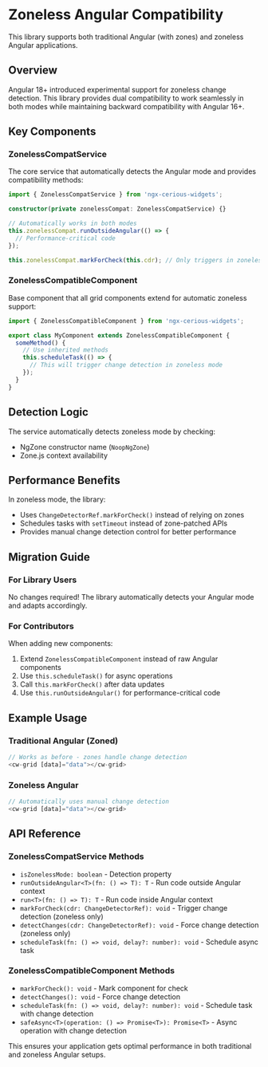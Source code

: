 # Zoneless Angular Compatibility

This library supports both traditional Angular (with zones) and zoneless Angular applications.

## Overview

Angular 18+ introduced experimental support for zoneless change detection. This library provides dual compatibility to work seamlessly in both modes while maintaining backward compatibility with Angular 16+.

## Key Components

### ZonelessCompatService

The core service that automatically detects the Angular mode and provides compatibility methods:

```typescript
import { ZonelessCompatService } from 'ngx-cerious-widgets';

constructor(private zonelessCompat: ZonelessCompatService) {}

// Automatically works in both modes
this.zonelessCompat.runOutsideAngular(() => {
  // Performance-critical code
});

this.zonelessCompat.markForCheck(this.cdr); // Only triggers in zoneless mode
```

### ZonelessCompatibleComponent

Base component that all grid components extend for automatic zoneless support:

```typescript
import { ZonelessCompatibleComponent } from 'ngx-cerious-widgets';

export class MyComponent extends ZonelessCompatibleComponent {
  someMethod() {
    // Use inherited methods
    this.scheduleTask(() => {
      // This will trigger change detection in zoneless mode
    });
  }
}
```

## Detection Logic

The service automatically detects zoneless mode by checking:
- NgZone constructor name (`NoopNgZone`)
- Zone.js context availability

## Performance Benefits

In zoneless mode, the library:
- Uses `ChangeDetectorRef.markForCheck()` instead of relying on zones
- Schedules tasks with `setTimeout` instead of zone-patched APIs
- Provides manual change detection control for better performance

## Migration Guide

### For Library Users

No changes required! The library automatically detects your Angular mode and adapts accordingly.

### For Contributors

When adding new components:

1. Extend `ZonelessCompatibleComponent` instead of raw Angular components
2. Use `this.scheduleTask()` for async operations
3. Call `this.markForCheck()` after data updates
4. Use `this.runOutsideAngular()` for performance-critical code

## Example Usage

### Traditional Angular (Zoned)
```typescript
// Works as before - zones handle change detection
<cw-grid [data]="data"></cw-grid>
```

### Zoneless Angular
```typescript
// Automatically uses manual change detection
<cw-grid [data]="data"></cw-grid>
```

## API Reference

### ZonelessCompatService Methods

- `isZonelessMode: boolean` - Detection property
- `runOutsideAngular<T>(fn: () => T): T` - Run code outside Angular context
- `run<T>(fn: () => T): T` - Run code inside Angular context  
- `markForCheck(cdr: ChangeDetectorRef): void` - Trigger change detection (zoneless only)
- `detectChanges(cdr: ChangeDetectorRef): void` - Force change detection (zoneless only)
- `scheduleTask(fn: () => void, delay?: number): void` - Schedule async task

### ZonelessCompatibleComponent Methods

- `markForCheck(): void` - Mark component for check
- `detectChanges(): void` - Force change detection
- `scheduleTask(fn: () => void, delay?: number): void` - Schedule task with change detection
- `safeAsync<T>(operation: () => Promise<T>): Promise<T>` - Async operation with change detection

This ensures your application gets optimal performance in both traditional and zoneless Angular setups.